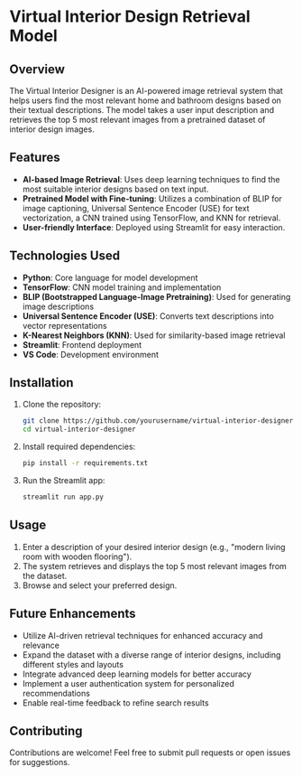 # Virtual Interior Design Retrieval Model

## Overview
The Virtual Interior Designer is an AI-powered image retrieval system that helps users find the most relevant home and bathroom designs based on their textual descriptions. The model takes a user input description and retrieves the top 5 most relevant images from a pretrained dataset of interior design images.

## Features
- **AI-based Image Retrieval**: Uses deep learning techniques to find the most suitable interior designs based on text input.
- **Pretrained Model with Fine-tuning**: Utilizes a combination of BLIP for image captioning, Universal Sentence Encoder (USE) for text vectorization, a CNN trained using TensorFlow, and KNN for retrieval.
- **User-friendly Interface**: Deployed using Streamlit for easy interaction.

## Technologies Used
- **Python**: Core language for model development
- **TensorFlow**: CNN model training and implementation
- **BLIP (Bootstrapped Language-Image Pretraining)**: Used for generating image descriptions
- **Universal Sentence Encoder (USE)**: Converts text descriptions into vector representations
- **K-Nearest Neighbors (KNN)**: Used for similarity-based image retrieval
- **Streamlit**: Frontend deployment
- **VS Code**: Development environment

## Installation
1. Clone the repository:
   ```bash
   git clone https://github.com/yourusername/virtual-interior-designer.git
   cd virtual-interior-designer
   ```
2. Install required dependencies:
   ```bash
   pip install -r requirements.txt
   ```
3. Run the Streamlit app:
   ```bash
   streamlit run app.py
   ```

## Usage
1. Enter a description of your desired interior design (e.g., "modern living room with wooden flooring").
2. The system retrieves and displays the top 5 most relevant images from the dataset.
3. Browse and select your preferred design.

## Future Enhancements
- Utilize AI-driven retrieval techniques for enhanced accuracy and relevance
- Expand the dataset with a diverse range of interior designs, including different styles and layouts
- Integrate advanced deep learning models for better accuracy
- Implement a user authentication system for personalized recommendations
- Enable real-time feedback to refine search results

## Contributing
Contributions are welcome! Feel free to submit pull requests or open issues for suggestions.

